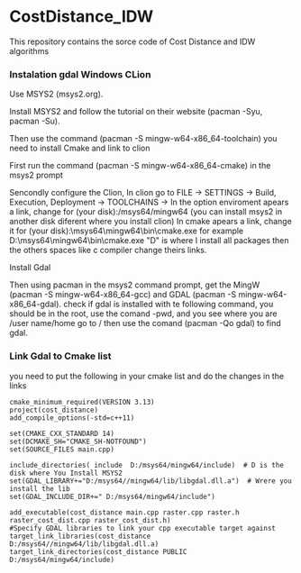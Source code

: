 # CostDistance_IDW
This repository contains the sorce code of Cost Distance and IDW  algorithms



### Instalation gdal Windows CLion

Use MSYS2 (msys2.org). 

Install MSYS2 and follow the tutorial on their website (pacman -Syu, pacman -Su).

Then use the command (pacman -S mingw-w64-x86_64-toolchain) 
you need to install Cmake and link to clion

First run the command (pacman -S mingw-w64-x86_64-cmake) in the msys2 prompt

Sencondly configure the Clion, In clion go to FILE -> SETTINGS -> Build, Execution, Deployment -> TOOLCHAINS ->
In the option enviroment apears a link, change for (your disk):/msys64/mingw64 (you can install msys2 in another disk diferent where you install clion)
In cmake apears a link, change it for (your disk):\msys64\mingw64\bin\cmake.exe for example D:\msys64\mingw64\bin\cmake.exe "D" is where I install all packages
then the others spaces like c compiler change theirs links.
  
Install Gdal

Then using pacman in the msys2 command prompt, get the MingW (pacman -S mingw-w64-x86_64-gcc) and GDAL (pacman -S mingw-w64-x86_64-gdal).
check if gdal is installed with te following command, you should be in the root, use the comand -pwd, and you see where you are /user name/home go to /
then use the comand  (pacman -Qo gdal) to find gdal.

### Link Gdal to Cmake list 

you need to put the following in your cmake list and do the changes in the links
```
cmake_minimum_required(VERSION 3.13)
project(cost_distance)
add_compile_options(-std=c++11)

set(CMAKE_CXX_STANDARD 14)
set(DCMAKE_SH="CMAKE_SH-NOTFOUND")
set(SOURCE_FILES main.cpp)

include_directories( include  D:/msys64/mingw64/include)  # D is the disk where You Install MSYS2
set(GDAL_LIBRARY+="D:/msys64//mingw64/lib/libgdal.dll.a")  # Wrere you install the lib
set(GDAL_INCLUDE_DIR+=" D:/msys64/mingw64/include")

add_executable(cost_distance main.cpp raster.cpp raster.h raster_cost_dist.cpp raster_cost_dist.h)
#Specify GDAL libraries to link your cpp executable target against
target_link_libraries(cost_distance D:/msys64//mingw64/lib/libgdal.dll.a)
target_link_directories(cost_distance PUBLIC D:/msys64/mingw64/include)
```
